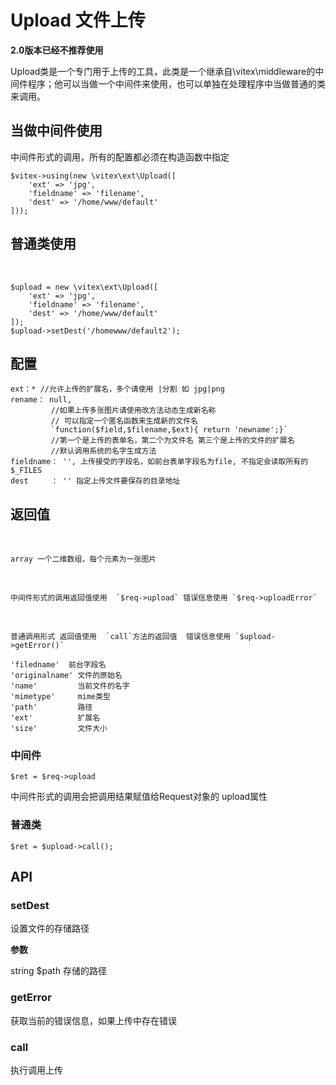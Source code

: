 # Upload 文件上传

**2.0版本已经不推荐使用**

Upload类是一个专门用于上传的工具，此类是一个继承自\vitex\middleware的中间件程序；他可以当做一个中间件来使用，也可以单独在处理程序中当做普通的类来调用。  

## 当做中间件使用

中间件形式的调用，所有的配置都必须在构造函数中指定  

``` 
$vitex->using(new \vitex\ext\Upload([
	'ext' => 'jpg',  
	'fieldname' => 'filename',  
	'dest' => '/home/www/default'  
]));
```

## 普通类使用

​	

``` 
$upload = new \vitex\ext\Upload([
	'ext' => 'jpg',  
	'fieldname' => 'filename',  
	'dest' => '/home/www/default'  
]);  
$upload->setDest('/homewww/default2');  
```

## 配置

``` 
ext：* //允许上传的扩展名，多个请使用 |分割 如 jpg|png   
rename： null, 
		 //如果上传多张图片请使用改方法动态生成新名称   
		 // 可以指定一个匿名函数来生成新的文件名    
		 `function($field,$filename,$ext){ return 'newname';}`  
		 //第一个是上传的表单名，第二个为文件名 第三个是上传的文件的扩展名
         //默认调用系统的名字生成方法
fieldname： '', 上传接受的字段名，如前台表单字段名为file, 不指定会读取所有的$_FILES   
dest     ： '' 指定上传文件要保存的目录地址
```

## 返回值

​	

``` 
array 一个二维数组，每个元素为一张图片  
```

​	

``` 
中间件形式的调用返回值使用  `$req->upload` 错误信息使用 `$req->uploadError`  
```

​	

``` 
普通调用形式 返回值使用  `call`方法的返回值  错误信息使用 `$upload->getError()`  

'filedname'  前台字段名   
'originalname' 文件的原始名   
'name'         当前文件的名字   
'mimetype'     mime类型   
'path'         路径   
'ext'          扩展名   
'size'         文件大小  
```

### 中间件

`$ret = $req->upload`   

中间件形式的调用会把调用结果赋值给Request对象的 upload属性 

### 普通类

`$ret = $upload->call();` 

## API



### setDest

设置文件的存储路径

**参数**  

string $path  存储的路径

### getError

获取当前的错误信息，如果上传中存在错误  

### call

执行调用上传